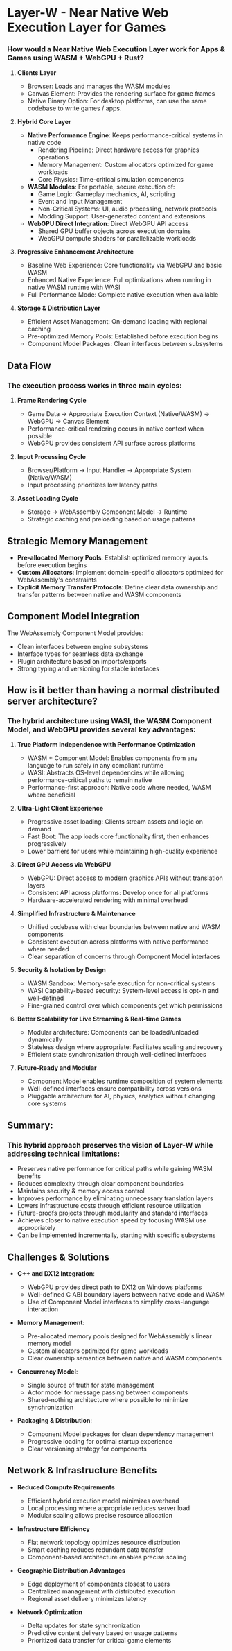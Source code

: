 # Layer-W - Near Native Web Execution Layer for Games

### How would a Near Native Web Execution Layer work for Apps & Games using WASM + WebGPU + Rust?

1. **Clients Layer**

   - Browser: Loads and manages the WASM modules
   - Canvas Element: Provides the rendering surface for game frames
   - Native Binary Option: For desktop platforms, can use the same codebase to write games / apps.

2. **Hybrid Core Layer**

   - **Native Performance Engine**: Keeps performance-critical systems in native code
     - Rendering Pipeline: Direct hardware access for graphics operations
     - Memory Management: Custom allocators optimized for game workloads
     - Core Physics: Time-critical simulation components
   - **WASM Modules**: For portable, secure execution of:
     - Game Logic: Gameplay mechanics, AI, scripting
     - Event and Input Management
     - Non-Critical Systems: UI, audio processing, network protocols
     - Modding Support: User-generated content and extensions
   - **WebGPU Direct Integration**: Direct WebGPU API access
     - Shared GPU buffer objects across execution domains
     - WebGPU compute shaders for parallelizable workloads

3. **Progressive Enhancement Architecture**

   - Baseline Web Experience: Core functionality via WebGPU and basic WASM
   - Enhanced Native Experience: Full optimizations when running in native WASM runtime with WASI
   - Full Performance Mode: Complete native execution when available

4. **Storage & Distribution Layer**
   - Efficient Asset Management: On-demand loading with regional caching
   - Pre-optimized Memory Pools: Established before execution begins
   - Component Model Packages: Clean interfaces between subsystems

## Data Flow

### The execution process works in three main cycles:

1. **Frame Rendering Cycle**

   - Game Data → Appropriate Execution Context (Native/WASM) → WebGPU → Canvas Element
   - Performance-critical rendering occurs in native context when possible
   - WebGPU provides consistent API surface across platforms

2. **Input Processing Cycle**

   - Browser/Platform → Input Handler → Appropriate System (Native/WASM)
   - Input processing prioritizes low latency paths

3. **Asset Loading Cycle**
   - Storage → WebAssembly Component Model → Runtime
   - Strategic caching and preloading based on usage patterns

## Strategic Memory Management

- **Pre-allocated Memory Pools**: Establish optimized memory layouts before execution begins
- **Custom Allocators**: Implement domain-specific allocators optimized for WebAssembly's constraints
- **Explicit Memory Transfer Protocols**: Define clear data ownership and transfer patterns between native and WASM components

## Component Model Integration

The WebAssembly Component Model provides:

- Clean interfaces between engine subsystems
- Interface types for seamless data exchange
- Plugin architecture based on imports/exports
- Strong typing and versioning for stable interfaces

## How is it better than having a normal distributed server architecture?

### The hybrid architecture using WASI, the WASM Component Model, and WebGPU provides several key advantages:

1. **True Platform Independence with Performance Optimization**

   - WASM + Component Model: Enables components from any language to run safely in any compliant runtime
   - WASI: Abstracts OS-level dependencies while allowing performance-critical paths to remain native
   - Performance-first approach: Native code where needed, WASM where beneficial

2. **Ultra-Light Client Experience**

   - Progressive asset loading: Clients stream assets and logic on demand
   - Fast Boot: The app loads core functionality first, then enhances progressively
   - Lower barriers for users while maintaining high-quality experience

3. **Direct GPU Access via WebGPU**

   - WebGPU: Direct access to modern graphics APIs without translation layers
   - Consistent API across platforms: Develop once for all platforms
   - Hardware-accelerated rendering with minimal overhead

4. **Simplified Infrastructure & Maintenance**

   - Unified codebase with clear boundaries between native and WASM components
   - Consistent execution across platforms with native performance where needed
   - Clear separation of concerns through Component Model interfaces

5. **Security & Isolation by Design**

   - WASM Sandbox: Memory-safe execution for non-critical systems
   - WASI Capability-based security: System-level access is opt-in and well-defined
   - Fine-grained control over which components get which permissions

6. **Better Scalability for Live Streaming & Real-time Games**

   - Modular architecture: Components can be loaded/unloaded dynamically
   - Stateless design where appropriate: Facilitates scaling and recovery
   - Efficient state synchronization through well-defined interfaces

7. **Future-Ready and Modular**
   - Component Model enables runtime composition of system elements
   - Well-defined interfaces ensure compatibility across versions
   - Pluggable architecture for AI, physics, analytics without changing core systems

## Summary:

### This hybrid approach preserves the vision of Layer-W while addressing technical limitations:

- Preserves native performance for critical paths while gaining WASM benefits
- Reduces complexity through clear component boundaries
- Maintains security & memory access control
- Improves performance by eliminating unnecessary translation layers
- Lowers infrastructure costs through efficient resource utilization
- Future-proofs projects through modularity and standard interfaces
- Achieves closer to native execution speed by focusing WASM use appropriately
- Can be implemented incrementally, starting with specific subsystems

## Challenges & Solutions

- **C++ and DX12 Integration**:

  - WebGPU provides direct path to DX12 on Windows platforms
  - Well-defined C ABI boundary layers between native code and WASM
  - Use of Component Model interfaces to simplify cross-language interaction

- **Memory Management**:

  - Pre-allocated memory pools designed for WebAssembly's linear memory model
  - Custom allocators optimized for game workloads
  - Clear ownership semantics between native and WASM components

- **Concurrency Model**:

  - Single source of truth for state management
  - Actor model for message passing between components
  - Shared-nothing architecture where possible to minimize synchronization

- **Packaging & Distribution**:
  - Component Model packages for clean dependency management
  - Progressive loading for optimal startup experience
  - Clear versioning strategy for components

## Network & Infrastructure Benefits

- **Reduced Compute Requirements**

  - Efficient hybrid execution model minimizes overhead
  - Local processing where appropriate reduces server load
  - Modular scaling allows precise resource allocation

- **Infrastructure Efficiency**

  - Flat network topology optimizes resource distribution
  - Smart caching reduces redundant data transfer
  - Component-based architecture enables precise scaling

- **Geographic Distribution Advantages**

  - Edge deployment of components closest to users
  - Centralized management with distributed execution
  - Regional asset delivery minimizes latency

- **Network Optimization**
  - Delta updates for state synchronization
  - Predictive content delivery based on usage patterns
  - Prioritized data transfer for critical game elements
